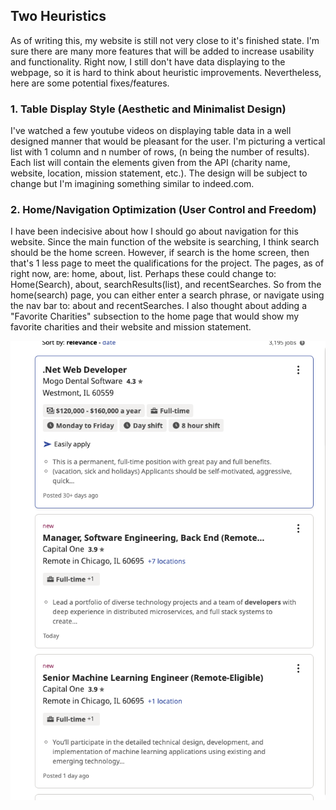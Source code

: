 ## Two Heuristics

As of writing this, my website is still not very close to it's finished state. 
I'm sure there are many more features that will be added to increase usability and 
functionality. Right now, I still don't have data displaying to the webpage, so it 
is hard to think about heuristic improvements. Nevertheless, here are some potential 
fixes/features.

### 1. Table Display Style (Aesthetic and Minimalist Design)

I've watched a few youtube videos on displaying table data in a well designed manner 
that would be pleasant for the user. I'm picturing a vertical list with 1 column and 
n number of rows, (n being the number of results). Each list will contain the elements 
given from the API (charity name, website, location, mission statement, etc.). The design 
will be subject to change but I'm imagining something similar to indeed.com. 

### 2. Home/Navigation Optimization (User Control and Freedom)

I have been indecisive about how I should go about navigation for this website. 
Since the main function of the website is searching, I think search should be the home 
screen. However, if search is the home screen, then that's 1 less page to meet the 
qualifications for the project. The pages, as of right now, are: home, about, list. 
Perhaps these could change to: Home(Search), about, searchResults(list), and 
recentSearches. So from the home(search) page, you can either enter a search phrase, or 
navigate using the nav bar to: about and recentSearches. I also thought about adding 
a "Favorite Charities" subsection to the home page that would show my favorite charities 
and their website and mission statement.

![layout](indeed_display.png)
